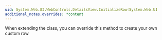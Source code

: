 ```yaml
---
uid: System.Web.UI.WebControls.DetailsView.InitializeRow(System.Web.UI.WebControls.DetailsViewRow,System.Web.UI.WebControls.DataControlField)
additional_notes.overrides: *content
---
```


<p>When extending the <xref href="System.Web.UI.WebControls.DetailsView"></xref> class, you can override this method to create your own custom row.</p>


